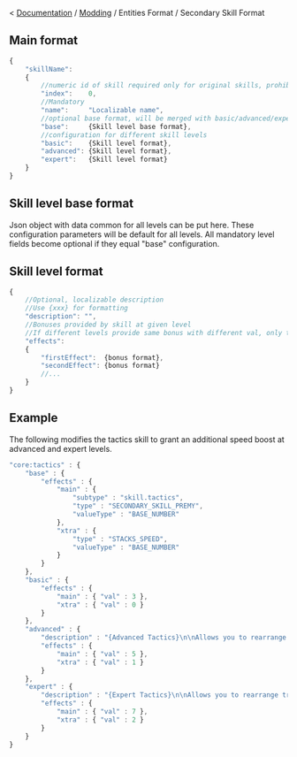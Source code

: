 < [Documentation](../../Readme.md) / [Modding](../Readme.md) / Entities Format / Secondary Skill Format

## Main format

``` javascript
{
    "skillName":
    {
        //numeric id of skill required only for original skills, prohibited for new skills
        "index":    0,
        //Mandatory
        "name":     "Localizable name",
        //optional base format, will be merged with basic/advanced/expert
        "base":     {Skill level base format},
        //configuration for different skill levels
        "basic":    {Skill level format},
        "advanced": {Skill level format},
        "expert":   {Skill level format}
    }
}
```

## Skill level base format

Json object with data common for all levels can be put here. These
configuration parameters will be default for all levels. All mandatory
level fields become optional if they equal "base" configuration.

## Skill level format

``` javascript
{
    //Optional, localizable description
    //Use {xxx} for formatting
    "description": "",
    //Bonuses provided by skill at given level
    //If different levels provide same bonus with different val, only the highest applies
    "effects":
    {
        "firstEffect":  {bonus format},
        "secondEffect": {bonus format}
        //...
    }
}
```

## Example

The following modifies the tactics skill to grant an additional speed
boost at advanced and expert levels.

``` javascript
"core:tactics" : {
    "base" : {
        "effects" : {
            "main" : {
                "subtype" : "skill.tactics",
                "type" : "SECONDARY_SKILL_PREMY",
                "valueType" : "BASE_NUMBER"
            },
            "xtra" : {
                "type" : "STACKS_SPEED",
                "valueType" : "BASE_NUMBER"
            }
        }
    },
    "basic" : {
        "effects" : {
            "main" : { "val" : 3 },
            "xtra" : { "val" : 0 }
        }
    },
    "advanced" : {
        "description" : "{Advanced Tactics}\n\nAllows you to rearrange troups within 5 hex rows, and increases their speed by 1.",
        "effects" : {
            "main" : { "val" : 5 },
            "xtra" : { "val" : 1 }
        }
    },
    "expert" : {
        "description" : "{Expert Tactics}\n\nAllows you to rearrange troups within 7 hex rows, and increases their speed by 2.",
        "effects" : {
            "main" : { "val" : 7 },
            "xtra" : { "val" : 2 }
        }
    }
}
```